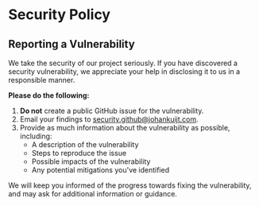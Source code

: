 # Security Policy

## Reporting a Vulnerability

We take the security of our project seriously. If you have discovered a security vulnerability, we appreciate your help in disclosing it to us in a responsible manner.

**Please do the following:**

1. **Do not** create a public GitHub issue for the vulnerability.
2. Email your findings to [security.github@johankuijt.com](mailto:security.github@johankuijt.com). 
3. Provide as much information about the vulnerability as possible, including:
   - A description of the vulnerability
   - Steps to reproduce the issue
   - Possible impacts of the vulnerability
   - Any potential mitigations you've identified

We will keep you informed of the progress towards fixing the vulnerability, and may ask for additional information or guidance.
